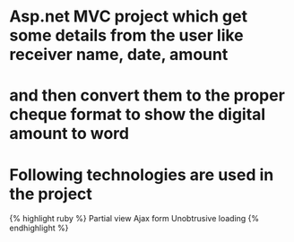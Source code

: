 # Asp.net MVC project which get some details from the user like receiver name, date, amount
# and then convert them to the proper cheque format to show the digital amount to word
# Following technologies are used in the project
{% highlight ruby %}
Partial view
Ajax form
Unobtrusive loading 
{% endhighlight %}